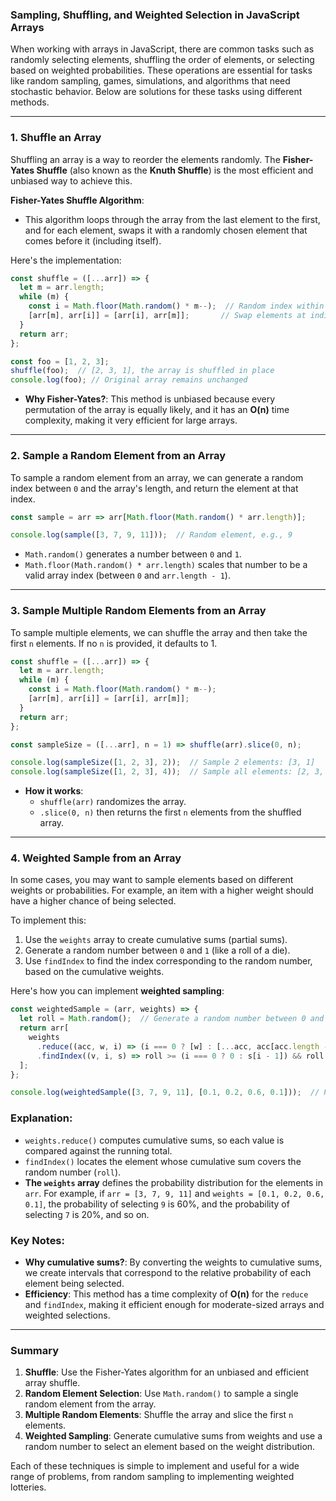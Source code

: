 ### Sampling, Shuffling, and Weighted Selection in JavaScript Arrays

When working with arrays in JavaScript, there are common tasks such as randomly selecting elements, shuffling the order of elements, or selecting based on weighted probabilities. These operations are essential for tasks like random sampling, games, simulations, and algorithms that need stochastic behavior. Below are solutions for these tasks using different methods.

---

### 1. **Shuffle an Array**

Shuffling an array is a way to reorder the elements randomly. The **Fisher-Yates Shuffle** (also known as the **Knuth Shuffle**) is the most efficient and unbiased way to achieve this.

**Fisher-Yates Shuffle Algorithm**:
- This algorithm loops through the array from the last element to the first, and for each element, swaps it with a randomly chosen element that comes before it (including itself).

Here's the implementation:

```javascript
const shuffle = ([...arr]) => {
  let m = arr.length;
  while (m) {
    const i = Math.floor(Math.random() * m--);  // Random index within the current range
    [arr[m], arr[i]] = [arr[i], arr[m]];       // Swap elements at indices m and i
  }
  return arr;
};

const foo = [1, 2, 3];
shuffle(foo);  // [2, 3, 1], the array is shuffled in place
console.log(foo); // Original array remains unchanged
```

- **Why Fisher-Yates?**: This method is unbiased because every permutation of the array is equally likely, and it has an **O(n)** time complexity, making it very efficient for large arrays.

---

### 2. **Sample a Random Element from an Array**

To sample a random element from an array, we can generate a random index between `0` and the array's length, and return the element at that index.

```javascript
const sample = arr => arr[Math.floor(Math.random() * arr.length)];

console.log(sample([3, 7, 9, 11]));  // Random element, e.g., 9
```

- `Math.random()` generates a number between `0` and `1`.
- `Math.floor(Math.random() * arr.length)` scales that number to be a valid array index (between `0` and `arr.length - 1`).

---

### 3. **Sample Multiple Random Elements from an Array**

To sample multiple elements, we can shuffle the array and then take the first `n` elements. If no `n` is provided, it defaults to 1.

```javascript
const shuffle = ([...arr]) => {
  let m = arr.length;
  while (m) {
    const i = Math.floor(Math.random() * m--);
    [arr[m], arr[i]] = [arr[i], arr[m]];
  }
  return arr;
};

const sampleSize = ([...arr], n = 1) => shuffle(arr).slice(0, n);

console.log(sampleSize([1, 2, 3], 2));  // Sample 2 elements: [3, 1]
console.log(sampleSize([1, 2, 3], 4));  // Sample all elements: [2, 3, 1]
```

- **How it works**:
  - `shuffle(arr)` randomizes the array.
  - `.slice(0, n)` then returns the first `n` elements from the shuffled array.

---

### 4. **Weighted Sample from an Array**

In some cases, you may want to sample elements based on different weights or probabilities. For example, an item with a higher weight should have a higher chance of being selected.

To implement this:
1. Use the `weights` array to create cumulative sums (partial sums).
2. Generate a random number between `0` and `1` (like a roll of a die).
3. Use `findIndex` to find the index corresponding to the random number, based on the cumulative weights.

Here's how you can implement **weighted sampling**:

```javascript
const weightedSample = (arr, weights) => {
  let roll = Math.random();  // Generate a random number between 0 and 1
  return arr[
    weights
      .reduce((acc, w, i) => (i === 0 ? [w] : [...acc, acc[acc.length - 1] + w]), [])
      .findIndex((v, i, s) => roll >= (i === 0 ? 0 : s[i - 1]) && roll < v)
  ];
};

console.log(weightedSample([3, 7, 9, 11], [0.1, 0.2, 0.6, 0.1]));  // Randomly returns 3, 7, 9, or 11 based on weights
```

### Explanation:

- `weights.reduce()` computes cumulative sums, so each value is compared against the running total.
- `findIndex()` locates the element whose cumulative sum covers the random number (`roll`).
- **The `weights` array** defines the probability distribution for the elements in `arr`. For example, if `arr = [3, 7, 9, 11]` and `weights = [0.1, 0.2, 0.6, 0.1]`, the probability of selecting `9` is 60%, and the probability of selecting `7` is 20%, and so on.

### Key Notes:
- **Why cumulative sums?**: By converting the weights to cumulative sums, we create intervals that correspond to the relative probability of each element being selected.
- **Efficiency**: This method has a time complexity of **O(n)** for the `reduce` and `findIndex`, making it efficient enough for moderate-sized arrays and weighted selections.

---

### Summary

1. **Shuffle**: Use the Fisher-Yates algorithm for an unbiased and efficient array shuffle.
2. **Random Element Selection**: Use `Math.random()` to sample a single random element from the array.
3. **Multiple Random Elements**: Shuffle the array and slice the first `n` elements.
4. **Weighted Sampling**: Generate cumulative sums from weights and use a random number to select an element based on the weight distribution.

Each of these techniques is simple to implement and useful for a wide range of problems, from random sampling to implementing weighted lotteries.